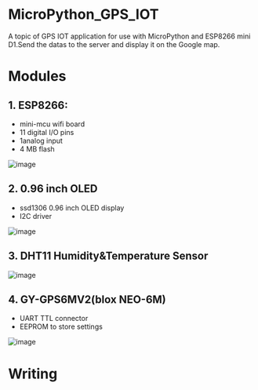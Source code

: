 # MicroPython_GPS_IOT
A topic of GPS IOT application for use with MicroPython and ESP8266 mini D1.Send the datas to the server and display it on the Google map.
# Modules
## 1. ESP8266:
  * mini-mcu wifi board
  * 11 digital I/O pins
  * 1analog input
  * 4 MB flash
  
  ![image](https://user-images.githubusercontent.com/63340820/149464356-5e10162b-1b92-4701-b343-c4300a6a9824.png)
 
## 2. 0.96 inch OLED
  * ssd1306 0.96 inch OLED display
  * I2C driver
  
  ![image](https://user-images.githubusercontent.com/63340820/149465817-9b5c8ae4-d40d-4392-be90-3d98c6935ed0.png)
 
## 3. DHT11 Humidity&Temperature Sensor
  
  ![image](https://user-images.githubusercontent.com/63340820/149466127-64425eb8-e333-41c9-a9fb-04b791c0aeb0.png)
 
## 4. GY-GPS6MV2(blox NEO-6M)
  * UART TTL connector
  * EEPROM to store settings
  
  ![image](https://user-images.githubusercontent.com/63340820/149466806-988e36ae-f8bc-4897-a774-3e369ae7b832.png)

# Writing
